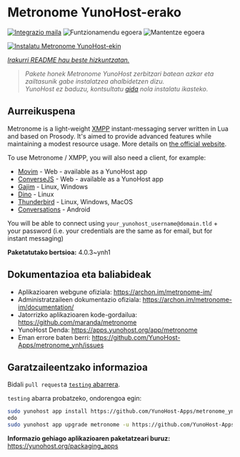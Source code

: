 <!--
Ohart ongi: README hau automatikoki sortu da <https://github.com/YunoHost/apps/tree/master/tools/readme_generator>ri esker
EZ editatu eskuz.
-->

# Metronome YunoHost-erako

[![Integrazio maila](https://dash.yunohost.org/integration/metronome.svg)](https://ci-apps.yunohost.org/ci/apps/metronome/) ![Funtzionamendu egoera](https://ci-apps.yunohost.org/ci/badges/metronome.status.svg) ![Mantentze egoera](https://ci-apps.yunohost.org/ci/badges/metronome.maintain.svg)

[![Instalatu Metronome YunoHost-ekin](https://install-app.yunohost.org/install-with-yunohost.svg)](https://install-app.yunohost.org/?app=metronome)

*[Irakurri README hau beste hizkuntzatan.](./ALL_README.md)*

> *Pakete honek Metronome YunoHost zerbitzari batean azkar eta zailtasunik gabe instalatzea ahalbidetzen dizu.*  
> *YunoHost ez baduzu, kontsultatu [gida](https://yunohost.org/install) nola instalatu ikasteko.*

## Aurreikuspena

Metronome is a light-weight [XMPP](https://en.wikipedia.org/wiki/XMPP) instant-messaging server written in Lua and based on Prosody. It's aimed to provide advanced features while maintaining a modest resource usage. More details on [the official website](https://archon.im/metronome-im/).

To use Metronome / XMPP, you will also need a client, for example:

- [Movim](https://movim.eu) - Web - available as a YunoHost app
- [ConverseJS](https://conversejs.org) - Web - available as a YunoHost app
- [Gajim](https://gajim.org/) - Linux, Windows
- [Dino](https://dino.im) - Linux
- [Thunderbird](https://www.thunderbird.net/fr/) - Linux, Windows, MacOS
- [Conversations](https://conversations.im/) - Android

You will be able to connect using `your_yunohost_username@domain.tld` + your password (i.e. your credentials are the same as for email, but for instant messaging)


**Paketatutako bertsioa:** 4.0.3~ynh1
## Dokumentazioa eta baliabideak

- Aplikazioaren webgune ofiziala: <https://archon.im/metronome-im/>
- Administratzaileen dokumentazio ofiziala: <https://archon.im/metronome-im/documentation/>
- Jatorrizko aplikazioaren kode-gordailua: <https://github.com/maranda/metronome>
- YunoHost Denda: <https://apps.yunohost.org/app/metronome>
- Eman errore baten berri: <https://github.com/YunoHost-Apps/metronome_ynh/issues>

## Garatzaileentzako informazioa

Bidali `pull request`a [`testing` abarrera](https://github.com/YunoHost-Apps/metronome_ynh/tree/testing).

`testing` abarra probatzeko, ondorengoa egin:

```bash
sudo yunohost app install https://github.com/YunoHost-Apps/metronome_ynh/tree/testing --debug
edo
sudo yunohost app upgrade metronome -u https://github.com/YunoHost-Apps/metronome_ynh/tree/testing --debug
```

**Informazio gehiago aplikazioaren paketatzeari buruz:** <https://yunohost.org/packaging_apps>
